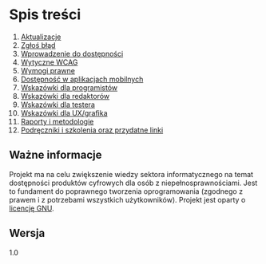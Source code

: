 # Spis treści

1. [Aktualizacje](./rozdzialy/1_Aktualizacja.md)
2. [Zgłoś błąd](./rozdzialy/2_Zglos_blad.md)
3. [Wprowadzenie do dostępności](./rozdzialy/3_Wprowadzenie_do_dostepnosci.md)
4. [Wytyczne WCAG](./rozdzialy/4_Wytyczne_WCAG.md)
5. [Wymogi prawne](./rozdzialy/5_Wymogi_prawne.md)
6. [Dostępność w aplikacjach mobilnych](./rozdzialy/6_Dostepnosc_w_aplikacjach_mobilnych.md)
7. [Wskazówki dla programistów](./rozdzialy/7_Wskazowki_dla_programistow.md)
8. [Wskazówki dla redaktorów](./rozdzialy/8_Wskazowki_dla_redaktorow.md)
9. [Wskazówki dla testera](./rozdzialy/9_Wskazowki_dla_testerow.md)
10. [Wskazówki dla UX/grafika](./rozdzialy/10_Wskazowki_dla_UX_grafikow.md)
11. [Raporty i metodologie](./rozdzialy/11_Raporty_i_metodologie.md)
12. [Podręczniki i szkolenia oraz przydatne linki](./rozdzialy/12_Podreczniki_i_szkolenia.md)

## Ważne informacje

Projekt ma na celu zwiększenie wiedzy sektora informatycznego na temat dostępności produktów cyfrowych dla osób z niepełnosprawnościami. Jest to fundament do poprawnego tworzenia oprogramowania (zgodnego z prawem i z potrzebami wszystkich użytkowników). Projekt jest oparty o [licencję GNU](LICENSE).

## Wersja

1.0
